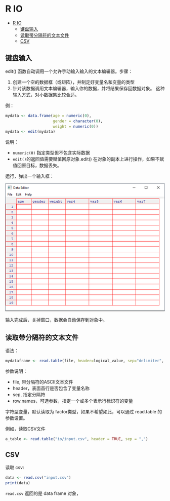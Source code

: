 # R IO

- [R IO](#r-io)
  - [键盘输入](#%e9%94%ae%e7%9b%98%e8%be%93%e5%85%a5)
  - [读取带分隔符的文本文件](#%e8%af%bb%e5%8f%96%e5%b8%a6%e5%88%86%e9%9a%94%e7%ac%a6%e7%9a%84%e6%96%87%e6%9c%ac%e6%96%87%e4%bb%b6)
  - [CSV](#csv)

## 键盘输入

edit() 函数自动调用一个允许手动输入输入的文本编辑器。步骤：

1. 创建一个空的数据框（或矩阵），并制定好变量名和变量的类型
2. 针对该数据调用文本编辑器，输入你的数据，并将结果保存回数据对象。
这种输入方式，对小数据集比较合适。

例：

```r
mydata <- data.frame(age = numeric(0),
                     gender = character(0),
                     weight = numeric(0))
mydata <- edit(mydata)
```

说明：

- `numeric(0)` 指定类型但不包含实际数据
- `edit()`的返回值需要赋值回原对象.edit() 在对象的副本上进行操作，如果不赋值回原目标，数据丢失。

运行，弹出一个输入框：

![table](images/2019-09-01-16-07-09.png)

输入完成后，关掉窗口，数据会自动保存到对象中。

## 读取带分隔符的文本文件

语法：

```r
mydataframe <- read.table(file, header=logical_value, sep="delimiter", row.names="name")
```

参数说明：

- file, 带分隔符的ASCII文本文件
- header，表面首行是否包含了变量名称
- sep, 指定分隔符
- row.names，可选参数，指定一个或多个表示行标识符的变量

字符型变量，默认读取为 factor类型，如果不希望如此，可以通过 read.table 的参数设置。

例如，读取CSV文件

```r
a_table <- read.table("io/input.csv", header = TRUE, sep = ",")
```

## CSV

读取 csv:

```r
data <- read.csv("input.csv")
print(data)
```

`read.csv` 返回的是 data frame 对象，
